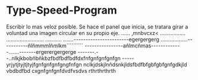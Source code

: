 # Type-Speed-Program
Escribir lo mas veloz posible.
Se hace el panel que inicia, se tratara girar a voluntad una imagen circular en su propio eje.
......
,mnbvcxz<
.................
.........................
...........
.......-----------------------egergergerg
..................-----------ñlñmmmlñmlkm´´´´´´´´´´
----------------añlmcñmas-------------.......-------ergerergergerge
-------.--..nlkjkbobñbñkbzfbdfbdfbdfdxfnfgnfgnfgnfgn
-----yrjytjtyjtjtyjfgnfgnfgnfgngfnfgn
nclkjdskjlnñdsnkjldsfbdfbfgbfgbfgnfgdkjld
vbdbdfbd
cxgnfgnfgnfdvdfvsdvs
rthrthrthrth
